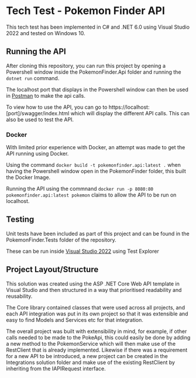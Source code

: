 # Tech Test - Pokemon Finder API

This tech test has been implemented in C# and .NET 6.0 using Visual Studio 2022 and tested on Windows 10.

## Running the API

After cloning this repository, you can run this project by opening a Powershell window inside the PokemonFinder.Api folder and running the ```dotnet run``` command.

The localhost port that displays in the Powershell window can then be used in [Postman](https://www.postman.com/downloads/) to make the api calls.

To view how to use the API, you can go to ht<span>tps</span>://localhost:[port]/swagger/index.html which will display the different API calls. This can also be used to test the API.

### Docker

With limited prior experience with Docker, an attempt was made to get the API running using Docker.

Using the command ```docker build -t pokemonfinder.api:latest .``` when having the Powershell window open in the PokemonFinder folder, this built the Docker Image.

Running the API using the commnand ```docker run -p 8080:80 pokemonfinder.api:latest pokemon``` claims to allow the API to be run on localhost.

## Testing

Unit tests have been included as part of this project and can be found in the PokemonFinder.Tests folder of the repository.

These can be run inside [Visual Studio 2022](https://visualstudio.microsoft.com/vs/) using Test Explorer

## Project Layout/Structure

This solution was created using the ASP .NET Core Web API template in Visual Studio and then structured in a way that prioritised readability and reusability.

The Core library contained classes that were used across all projects, and each API integration was put in its own project so that it was extensible and easy to find Models and Services etc for that integration.

The overall project was built with extensibility in mind, for example, if other calls needed to be made to the PokeApi, this could easily be done by adding a new method to the PokemonService which will then make use of the RestClient that is already implemented. Likewise if there was a requirement for a new API to be introduced, a new project can be created in the Integrations solution folder and make use of the existing RestClient by inheriting from the IAPIRequest interface.
